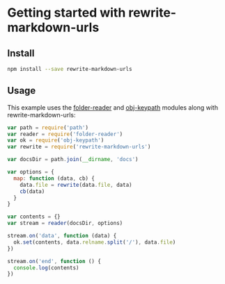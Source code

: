 # Getting started with rewrite-markdown-urls

## Install

```sh
npm install --save rewrite-markdown-urls
```

## Usage

This example uses the [folder-reader](https://npmjs.org/folder-reader) and [obj-keypath](https://npmjs.org/obj-keypath) modules along with rewrite-markdown-urls:

```js
var path = require('path')
var reader = require('folder-reader')
var ok = require('obj-keypath')
var rewrite = require('rewrite-markdown-urls')

var docsDir = path.join(__dirname, 'docs')

var options = {
  map: function (data, cb) {
    data.file = rewrite(data.file, data)
    cb(data)
  }
}

var contents = {}
var stream = reader(docsDir, options)

stream.on('data', function (data) {
  ok.set(contents, data.relname.split('/'), data.file)
})

stream.on('end', function () {
  console.log(contents)
})
```
